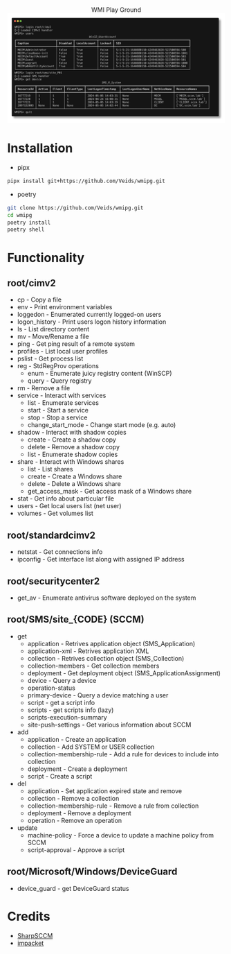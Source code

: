 <p align=center>
  <br>
  <span>WMI Play Ground</span>
  <br>
  <img src="images/preview.png"/>
</p>

# Installation

* pipx

```bash
pipx install git+https://github.com/Veids/wmipg.git
```

* poetry

```bash
git clone https://github.com/Veids/wmipg.git 
cd wmipg
poetry install
poetry shell
```

# Functionality

## root/cimv2

* cp - Copy a file
* env - Print environment variables
* loggedon - Enumerated currently logged-on users
* logon_history - Print users logon history information
* ls - List directory content
* mv - Move/Rename a file
* ping - Get ping result of a remote system
* profiles - List local user profiles
* pslist - Get process list
* reg - StdRegProv operations
    * enum - Enumerate juicy registry content (WinSCP)
    * query - Query registry
* rm - Remove a file
* service - Interact with services
    * list - Enumerate services
    * start - Start a service
    * stop - Stop a service
    * change_start_mode - Change start mode (e.g. auto)
* shadow - Interact with shadow copies
    * create - Create a shadow copy
    * delete - Remove a shadow copy
    * list - Enumerate shadow copies
* share - Interact with Windows shares
    * list - List shares
    * create - Create a Windows share
    * delete - Delete a Windows share
    * get_access_mask - Get access mask of a Windows share
* stat - Get info about particular file
* users - Get local users list (net user)
* volumes - Get volumes list

## root/standardcimv2

* netstat - Get connections info
* ipconfig - Get interface list along with assigned IP address

## root/securitycenter2

* get_av - Enumerate antivirus software deployed on the system

## root/SMS/site_{CODE} (SCCM)

* get
    * application - Retrives application object (SMS_Application)
    * application-xml - Retrives application XML
    * collection - Retrives collection object (SMS_Collection)
    * collection-members - Get collection members
    * deployment - Get deployment object (SMS_ApplicationAssignment)
    * device - Query a device
    * operation-status
    * primary-device - Query a device matching a user
    * script - get a script info
    * scripts - get scripts info (lazy)
    * scripts-execution-summary
    * site-push-settings - Get various information about SCCM
* add
    * application - Create an application
    * collection - Add SYSTEM or USER collection
    * collection-membership-rule - Add a rule for devices to include into collection
    * deployment - Create a deployment
    * script - Create a script
* del
    * application - Set application expired state and remove
    * collection - Remove a collection
    * collection-membership-rule - Remove a rule from collection
    * deployment - Remove a deployment
    * operation - Remove an operation
* update
    * machine-policy - Force a device to update a machine policy from SCCM
    * script-approval - Approve a script

## root/Microsoft/Windows/DeviceGuard

* device_guard - get DeviceGuard status

# Credits

* [SharpSCCM](https://github.com/Mayyhem/SharpSCCM)
* [impacket](https://github.com/fortra/impacket)
